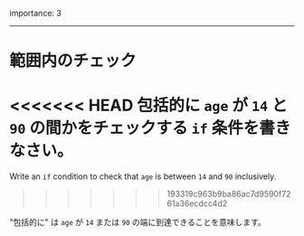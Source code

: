 importance: 3

---

# 範囲内のチェック

<<<<<<< HEAD
包括的に `age` が `14` と `90` の間かをチェックする `if` 条件を書きなさい。
=======
Write an `if` condition to check that `age` is between `14` and `90` inclusively.
>>>>>>> 193319c963b9ba86ac7d9590f7261a36ecdcc4d2

"包括的に" は `age` が `14` または `90` の端に到達できることを意味します。
